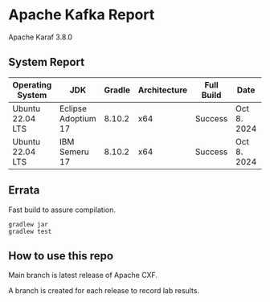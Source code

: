 # Apache Kafka Report

Apache Karaf 3.8.0

## System Report

| Operating System    | JDK       | Gradle | Architecture | Full Build | Date  | Notes |
|---------------------|-----------|-------|--------------|------------|-------|-------|
| Ubuntu 22.04 LTS    | Eclipse Adoptium 17  | 8.10.2 | x64      | Success | Oct 8. 2024 | 1 Failed Test kafka.coordinator.transaction.ProducerIdManagerTest |
| Ubuntu 22.04 LTS    | IBM Semeru 17  | 8.10.2 | x64      | Success | Oct 8. 2024 | 5 Failed Test org.apache.kafka.clients.consumer.internals |

## Errata


Fast build to assure compilation. 
```
gradlew jar
gradlew test
```

## How to use this repo

Main branch is latest release of Apache CXF.

A branch is created for each release to record lab results.
